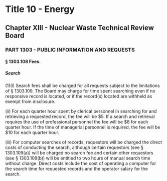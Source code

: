 
# Title 10 - Energy
## Chapter XIII - Nuclear Waste Technical Review Board
### PART 1303 - PUBLIC INFORMATION AND REQUESTS
#### § 1303.108 Fees.
##### Search

(1)(i) Search fees shall be charged for all requests subject to the limitations of § 1303.109. The Board may charge for time spent searching even if no responsive record is located, or if the record(s) located are withheld as exempt from disclosure.

(ii) For each quarter hour spent by clerical personnel in searching for and retrieving a requested record, the fee will be $5. If a search and retrieval requires the use of professional personnel the fee will be $8 for each quarter hour. If the time of managerial personnel is required, the fee will be $10 for each quarter hour.

(iii) For computer searches of records, requestors will be charged the direct costs of conducting the search, although certain requestors (see § 1303.109(a)) will be charged no search fee and certain other requestors (see § 1303.109(b)) will be entitled to two hours of manual search time without charge. Direct costs include the cost of operating a computer for the search time for requested records and the operator salary for the search.
